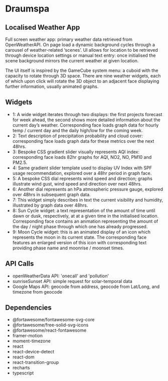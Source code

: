 # Draumspa

## Localised Weather App

Full screen weather app: primary weather data retrieved from OpenWeatherAPI. On page load a dynamic background cycles through a carousel of weather-related ‘scenes’. UI allows for location to be retrieved through device location settings or manual text entry: once initialised the scene background mirrors the current weather at given location.

The UI itself is inspired by the GameCube system menu: a cuboid with the capacity to rotate through 3D space. There are nine weather widgets, each of which upon click will rotate the 3D object to an adjacent face displaying further information, usually animated graphs.

## Widgets

- 1: A wide widget iterates through two displays: the first projects forecast for week ahead, the second shows more detailed information about the current day’s weather. Corresponding face loads graph data for hourly temp / current day and the daily high/low for the coming week.
- 2: Text description of precipitation probability and cloud cover: corresponding face loads graph data for these metrics over the next 48hrs.
- 3: Bespoke CSS gradient slider visually represents AQI index: corresponding face loads 82hr graphs for AQI, NO2, NO, PM10 and PM2.5.
- 4: Same gradient slider template used to display UV Index with SPF usage recommendation, explored over a 48hr period in graph face.
- 5: A bespoke CSS dial represents wind speed and direction; graphs illustrate wind gust, wind speed and direction over next 48hrs.
- 6: Another dial represents an hPa atmospheric pressure gauge, explored over 48hrs in subsequent graph data.
- 7: This widget simply describes in text the current visibility and humidity, illustrated by graph data over 48hrs.
- 8: Sun Cycle widget: a text representation of the amount of time until dawn or dusk, respectively, at at a given time in the initialised location. Corresponding face contains an animation representing the amount of the day / night phase through which one has already progressed.
- 9: Moon Cycle widget: this is an animated display of an icon which represents the moon in its current state. The corresponding face features an enlarged version of this icon with corresponding text providing phase name and moonrise / moonset times.

## API Calls

- openWeatherData API: 'onecall' and 'pollution'
- sunriseSunset API: simple request for solar-temporal data
- Google Maps API: geocode from address, geocode from Lat/Long, and timezone from geocode

## Dependencies

- @fortawesome/fontawesome-svg-core
- @fortawesome/free-solid-svg-icons
- @fortawesome/react-fontawesome
- framer-motion
- moment-timezone
- react
- react-device-detect
- react-dom
- react-transition-group
- recharts
- typescript

